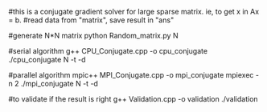 #this is a conjugate gradient solver for large sparse matrix. ie, to get x in Ax = b.
#read data from "matrix", save result in "ans"

#generate N*N matrix
python Random_matrix.py N

#serial algorithm
g++ CPU_Conjugate.cpp -o cpu_conjugate
./cpu_conjugate N -t -d

#parallel algorithm
mpic++ MPI_Conjugate.cpp -o mpi_conjugate
mpiexec -n 2 ./mpi_conjugate N -t -d

#to validate if the result is right
g++ Validation.cpp -o validation
./validation

